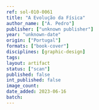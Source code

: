 ```yaml
---
ref: sol-010-0061
title: "A Evolução da Física"
author_name: ["A. Pedro"]
publisher: ["unknown publisher"]
year: "unknown-date"
origin: ["Portugal"]
formats: ["book-cover"]
disciplines: [graphic-design]
tags:
layout: artifact
status: ["scan"]
published: false
int_published: false
image_count:
date_added: 2023-06-16
batch:
---
```

